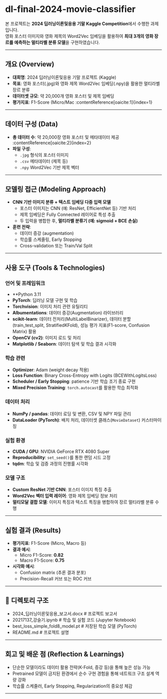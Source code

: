 # dl-final-2024-movie-classifier
본 프로젝트는 **2024 딥러닝이론및응용 기말 Kaggle Competition**에서 수행한 과제입니다.  
영화 포스터 이미지와 영화 제목의 Word2Vec 임베딩을 활용하여 **최대 3개의 영화 장르를 예측하는 멀티라벨 분류 모델**을 구현하였습니다.

---

##  개요 (Overview)
- **대회명**: 2024 딥러닝이론및응용 기말 프로젝트 (Kaggle)
- **목표**: 영화 포스터(.jpg)와 영화 제목 Word2Vec 임베딩(.npy)을 활용한 멀티라벨 장르 분류
- **데이터셋 규모**: 약 20,000개 영화 포스터 및 제목 임베딩
- **평가지표**: F1-Score (Micro/Mac
  :contentReference[oaicite:1]{index=1}

---

##  데이터 구성 (Data)
- **총 데이터 수**: 약 20,000장 영화 포스터 및 메타데이터 제공  
  :contentReference[oaicite:2]{index=2}
- **파일 구성**:
  - `.jpg` 형식의 포스터 이미지
  - `.csv` 메타데이터 (제목 등)
  - `.npy` Word2Vec 기반 제목 벡터

---

##  모델링 접근 (Modeling Approach)
- **CNN 기반 이미지 분류 + 텍스트 임베딩 다중 입력 모델**
  - 포스터 이미지는 CNN (예: ResNet, EfficientNet 등) 기반 처리
  - 제목 임베딩은 Fully Connected 레이어로 특성 추출
  - 두 입력을 병합한 후, **멀티라벨 분류기 (예: sigmoid + BCE 손실)**  
- **훈련 전략**:
  - 데이터 증강 (augmentation)
  - 학습률 스케줄링, Early Stopping
  - Cross-validation 또는 Train/Val Split

---

## 사용 도구 (Tools & Technologies)

### 언어 및 프레임워크
- **Python 3.11
- **PyTorch**: 딥러닝 모델 구현 및 학습
- **Torchvision**: 이미지 처리 관련 유틸리티
- **Albumentations**: 데이터 증강(Augmentation) 라이브러리
- **scikit-learn**: 데이터 전처리(MultiLabelBinarizer), 데이터 분할(train_test_split, StratifiedKFold), 성능 평가 지표(F1-score, Confusion Matrix) 활용
- **OpenCV (cv2)**: 이미지 로드 및 처리
- **Matplotlib / Seaborn**: 데이터 탐색 및 학습 결과 시각화

### 학습 관련
- **Optimizer**: Adam (weight decay 적용)
- **Loss Function**: Binary Cross-Entropy with Logits (BCEWithLogitsLoss)
- **Scheduler / Early Stopping**: patience 기반 학습 조기 종료 구현
- **Mixed Precision Training**: `torch.autocast`를 활용한 학습 최적화

### 데이터 처리
- **NumPy / pandas**: 데이터 로딩 및 변환, CSV 및 NPY 파일 관리
- **DataLoader (PyTorch)**: 배치 처리, 데이터셋 클래스(`MovieDataset`) 커스터마이징

### 실험 환경
- **CUDA / GPU**: NVIDIA GeForce RTX 4080 Super 
- **Reproducibility**: `set_seed()`를 통한 랜덤 시드 고정
- **tqdm**: 학습 및 검증 과정의 진행률 시각화

### 모델 구조
- **Custom ResNet 기반 CNN**: 포스터 이미지 특징 추출
- **Word2Vec 벡터 입력 레이어**: 영화 제목 임베딩 정보 처리
- **멀티모달 결합 모델**: 이미지 특징과 텍스트 특징을 병합하여 장르 멀티라벨 분류 수행

---

##  실험 결과 (Results)
- **평가지표**: F1-Score (Micro, Macro 등)
- **결과 예시**:
  - Micro F1-Score: **0.82**
  - Macro F1-Score: **0.75**
- **시각화 예시**:
  - Confusion matrix (추론 결과 분포)
  - Precision-Recall 커브 또는 ROC 커브

---
## 📂 디렉토리 구조
- 2024_딥러닝이론및응용_보고서.docx # 프로젝트 보고서
- 20217137_강슬기.ipynb # 학습 및 실험 코드 (Jupyter Notebook)
- best_loss_simple_fold8_model.pt # 저장된 학습 모델 (PyTorch)
- README.md # 프로젝트 설명

---

##  회고 및 배운 점 (Reflection & Learnings)
- 단순한 모델이라도 데이터 활용 전략(K-Fold, 증강 등)을 통해 높은 성능 가능
- Pretrained 모델이 금지된 환경에서 순수 구현 경험을 통해 네트워크 구조 설계 역량 강화
- 학습률 스케줄러, Early Stopping, Regularization의 중요성 체감

---


